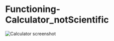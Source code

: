 # Functioning-Calculator_notScientific
![Calculator screenshot](https://user-images.githubusercontent.com/69871146/91747957-c3e33000-ebdc-11ea-8ed4-877daff188b8.jpeg)

